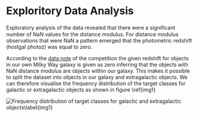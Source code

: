 # Exploritory Data Analysis 
Exploratory analysis of the data revealed that there were a signiﬁcant number of NaN values for the distance modulus. For distance modulus observations that were NaN a pattern emerged that the photometric redshift (hostgal photoz) was equal to zero. 

According to the [data note](https://www.kaggle.com/c/PLAsTiCC-2018/data) of the competition the given redshift for objects in our own Milky Way galaxy is given as zero inferring that the objects with NaN distance modulus are objects within our galaxy. This makes it possible to split the dataset into objects in our galaxy and extragalactic objects. We can therefore visualise the frequency distribution of the target classes for galactic or extragalactic objects as shown in figure \ref{img1} 

![Frequency distribution of target classes for galactic and extragalactic objects\label{img1}](/url/of/image.png)

